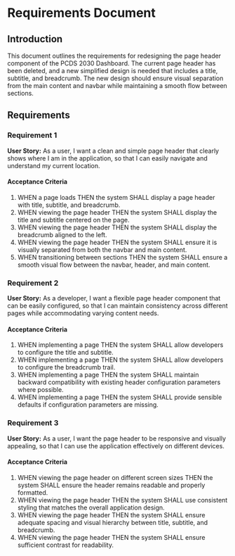 # Requirements Document

## Introduction

This document outlines the requirements for redesigning the page header component of the PCDS 2030 Dashboard. The current page header has been deleted, and a new simplified design is needed that includes a title, subtitle, and breadcrumb. The new design should ensure visual separation from the main content and navbar while maintaining a smooth flow between sections.

## Requirements

### Requirement 1

**User Story:** As a user, I want a clean and simple page header that clearly shows where I am in the application, so that I can easily navigate and understand my current location.

#### Acceptance Criteria

1. WHEN a page loads THEN the system SHALL display a page header with title, subtitle, and breadcrumb.
2. WHEN viewing the page header THEN the system SHALL display the title and subtitle centered on the page.
3. WHEN viewing the page header THEN the system SHALL display the breadcrumb aligned to the left.
4. WHEN viewing the page header THEN the system SHALL ensure it is visually separated from both the navbar and main content.
5. WHEN transitioning between sections THEN the system SHALL ensure a smooth visual flow between the navbar, header, and main content.

### Requirement 2

**User Story:** As a developer, I want a flexible page header component that can be easily configured, so that I can maintain consistency across different pages while accommodating varying content needs.

#### Acceptance Criteria

1. WHEN implementing a page THEN the system SHALL allow developers to configure the title and subtitle.
2. WHEN implementing a page THEN the system SHALL allow developers to configure the breadcrumb trail.
3. WHEN implementing a page THEN the system SHALL maintain backward compatibility with existing header configuration parameters where possible.
4. WHEN implementing a page THEN the system SHALL provide sensible defaults if configuration parameters are missing.

### Requirement 3

**User Story:** As a user, I want the page header to be responsive and visually appealing, so that I can use the application effectively on different devices.

#### Acceptance Criteria

1. WHEN viewing the page header on different screen sizes THEN the system SHALL ensure the header remains readable and properly formatted.
2. WHEN viewing the page header THEN the system SHALL use consistent styling that matches the overall application design.
3. WHEN viewing the page header THEN the system SHALL ensure adequate spacing and visual hierarchy between title, subtitle, and breadcrumb.
4. WHEN viewing the page header THEN the system SHALL ensure sufficient contrast for readability.